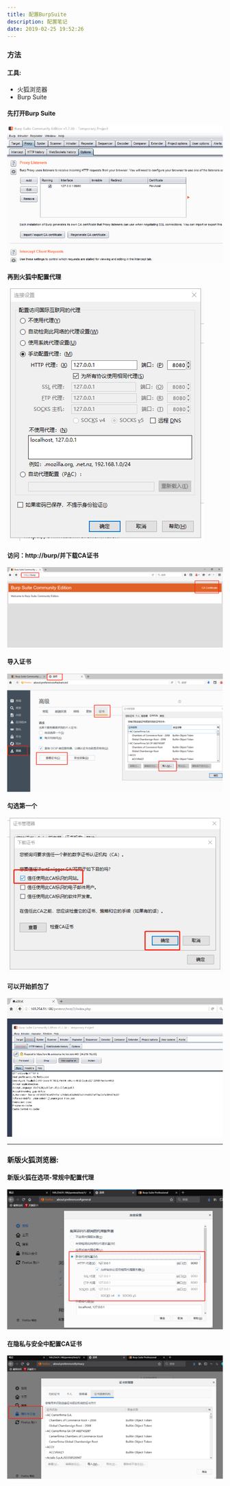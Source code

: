 ```yaml
---
title: 配置BurpSuite
description: 配置笔记
date: 2019-02-25 19:52:26
---
```


### 方法

#### 工具:

* 火狐浏览器
* Burp Suite

#### 先打开Burp Suite

![配置如图](/images/BurpSuite_1_1.png)

#### 再到火狐中配置代理

![配置如图](/images/BurpSuite_1_2.png)

#### 访问：http://burp/并下载CA证书

![http://burp/](/images/BurpSuite_1_3.png)

#### 导入证书

![http://burp/](/images/BurpSuite_1_4.png)

#### 勾选第一个

![如图](/images/BurpSuite_1_5.png)

#### 可以开始抓包了

![可以搭配火狐浏览器使用Burp Suite了](/images/BurpSuite_1_6.png)

----

### 新版火狐浏览器:

#### 新版火狐在选项-常规中配置代理

![如图](/images/BurpSuite_1_7.png)

#### 在隐私与安全中配置CA证书

![如图](/images/BurpSuite_1_8.png)